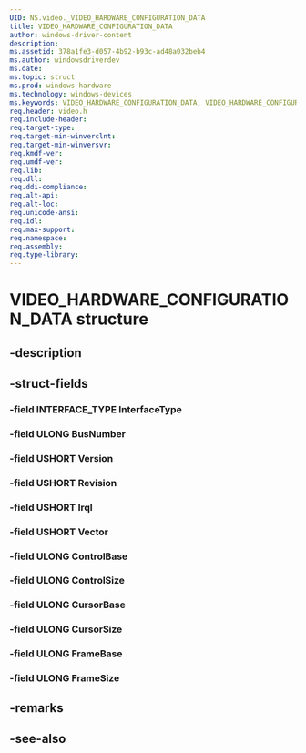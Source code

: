 ```yaml
---
UID: NS.video._VIDEO_HARDWARE_CONFIGURATION_DATA
title: VIDEO_HARDWARE_CONFIGURATION_DATA
author: windows-driver-content
description: 
ms.assetid: 378a1fe3-d057-4b92-b93c-ad48a032beb4
ms.author: windowsdriverdev
ms.date: 
ms.topic: struct
ms.prod: windows-hardware
ms.technology: windows-devices
ms.keywords: VIDEO_HARDWARE_CONFIGURATION_DATA, VIDEO_HARDWARE_CONFIGURATION_DATA, *PVIDEO_HARDWARE_CONFIGURATION_DATA
req.header: video.h
req.include-header:
req.target-type:
req.target-min-winverclnt:
req.target-min-winversvr:
req.kmdf-ver:
req.umdf-ver:
req.lib:
req.dll:
req.ddi-compliance:
req.alt-api:
req.alt-loc:
req.unicode-ansi:
req.idl:
req.max-support:
req.namespace:
req.assembly:
req.type-library:
---
```


# VIDEO_HARDWARE_CONFIGURATION_DATA structure

## -description



## -struct-fields

### -field INTERFACE_TYPE InterfaceType			
 	
### -field ULONG BusNumber			
 	
### -field USHORT Version			
 	
### -field USHORT Revision			
 	
### -field USHORT Irql			
 	
### -field USHORT Vector			
 	
### -field ULONG ControlBase			
 	
### -field ULONG ControlSize			
 	
### -field ULONG CursorBase			
 	
### -field ULONG CursorSize			
 	
### -field ULONG FrameBase			
 	
### -field ULONG FrameSize			
 	
## -remarks

## -see-also